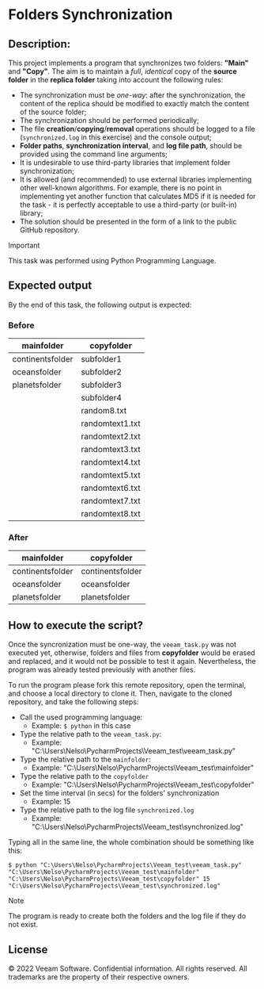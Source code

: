 # Folders Synchronization

## Description:

This project implements a program that synchronizes two folders: **"Main"** and **"Copy"**.
The aim is to maintain a *full*, *identical* copy of the **source folder** in the **replica folder** taking into account the following rules:

* The synchronization must be *one-way*: after the synchronization, the content of the replica should be modified to exactly match the content of the source folder;
* The synchronization should be performed periodically;
* The file **creation**/**copying**/**removal** operations should be logged to a file (`synchronized.log` in this exercise) and the console output;
* **Folder paths**, **synchronization interval**, and **log file path**, should be provided using the command line arguments;
* It is undesirable to use third-party libraries that implement folder synchronization;
* It is allowed (and recommended) to use external libraries implementing other well-known algorithms. For example, there is no point in implementing yet another function that calculates MD5 if it is needed for the task - it is perfectly acceptable to use a third-party (or built-in) library;
* The solution should be presented in the form of a link to the public GitHub repository.

> [!IMPORTANT]
> This task was performed using Python Programming Language.

## Expected output

By the end of this task, the following output is expected:

### Before

| mainfolder       | copyfolder      |
|------------------|-----------------|
| continentsfolder | subfolder1      |
| oceansfolder     | subfolder2      |
| planetsfolder    | subfolder3      |
|                  | subfolder4      |
|                  | random8.txt     |
|                  | randomtext1.txt |
|                  | randomtext2.txt |
|                  | randomtext3.txt |
|                  | randomtext4.txt |
|                  | randomtext5.txt |
|                  | randomtext6.txt |
|                  | randomtext7.txt |
|                  | randomtext8.txt |

### After

| mainfolder       | copyfolder       |
|------------------|------------------|
| continentsfolder | continentsfolder |
| oceansfolder     | oceansfolder     |
| planetsfolder    | planetsfolder    |

## How to execute the script?

Once the syncronization must be one-way, the `veeam_task.py` was not executed yet, otherwise, folders and files from **copyfolder** would be erased and replaced, and it would not be possible to test it again. Nevertheless, the program was already tested previously with another files.

To run the program please fork this remote repository, open the terminal, and choose a local directory to clone it.
Then, navigate to the cloned repository, and take the following steps:

* Call the used programming language:
  * Example: `$ python` in this case
* Type the relative path to the `veeam_task.py`:
  * Example: "C:\Users\Nelso\PycharmProjects\Veeam_test\veeam_task.py"
* Type the relative path to the `mainfolder`:
  * Example: "C:\Users\Nelso\PycharmProjects\Veeam_test\mainfolder"
* Type the relative path to the `copyfolder`
  * Example: "C:\Users\Nelso\PycharmProjects\Veeam_test\copyfolder"
* Set the time interval (in secs) for the folders' synchronization
  * Example: 15
* Type the relative path to the log file `synchronized.log`
  * Example: "C:\Users\Nelso\PycharmProjects\Veeam_test\synchronized.log" 

Typing all in the same line, the whole combination should be something like this:

`$ python "C:\Users\Nelso\PycharmProjects\Veeam_test\veeam_task.py" "C:\Users\Nelso\PycharmProjects\Veeam_test\mainfolder" "C:\Users\Nelso\PycharmProjects\Veeam_test\copyfolder" 15 "C:\Users\Nelso\PycharmProjects\Veeam_test\synchronized.log"`

> [!NOTE]
> The program is ready to create both the folders and the log file if they do not exist.

## License

© 2022 Veeam Software. Confidential information. All rights reserved. All trademarks are the property of their respective owners.



